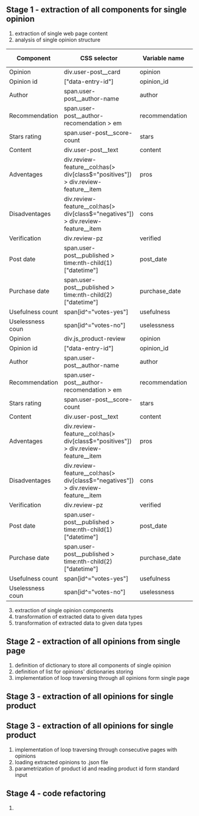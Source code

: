 ## Stage 1 - extraction of all components for single opinion
1. extraction of single web page content
2. analysis of single opinion structure

|Component|CSS selector|Variable name|Data type|
|---------|------------|-------------|---------|
|Opinion|div.user-post__card|opinion||
|Opinion id|["data-entry-id"]|opinion_id||
|Author|span.user-post__author-name|author||
|Recommendation|span.user-post__author-recomendation > em|recommendation||
|Stars rating|span.user-post__score-count|stars||
|Content|div.user-post__text|content||
|Adventages|div.review-feature__col:has(> div[class$="positives"]) > div.review-feature__item|pros||
|Disadventages|div.review-feature__col:has(> div[class$="negatives"]) > div.review-feature__item|cons||
|Verification|div.review-pz|verified||
|Post date|span.user-post__published > time:nth-child(1)["datetime"]|post_date||
|Purchase date|span.user-post__published > time:nth-child(2)["datetime"]|purchase_date||
|Usefulness count|span[id^="votes-yes"]|usefulness||
|Uselessness coun|span[id^="votes-no"]|uselessness||
|Opinion|div.js_product-review|opinion|dict|
|Opinion id|["data-entry-id"]|opinion_id|str|
|Author|span.user-post__author-name|author|str|
|Recommendation|span.user-post__author-recomendation > em|recommendation|bool|
|Stars rating|span.user-post__score-count|stars|float|
|Content|div.user-post__text|content|str|
|Adventages|div.review-feature__col:has(> div[class$="positives"]) > div.review-feature__item|pros|list(str)|
|Disadventages|div.review-feature__col:has(> div[class$="negatives"]) > div.review-feature__item|cons|list(str)|
|Verification|div.review-pz|verified|bool|
|Post date|span.user-post__published > time:nth-child(1)["datetime"]|post_date|str|
|Purchase date|span.user-post__published > time:nth-child(2)["datetime"]|purchase_date|str|
|Usefulness count|span[id^="votes-yes"]|usefulness|int|
|Uselessness coun|span[id^="votes-no"]|uselessness|int|

3. extraction of single opinion components
4. transformation of extracted data to given data types
4. transformation of extracted data to given data types

## Stage 2 - extraction of all opinions from single page
1. definition of dictionary to store all components of single opinion
2. definition of list for opinions' dictionaries storing
3. implementation of loop traversing through all opinions form single page

## Stage 3 - extraction of all opinions for single product
## Stage 3 - extraction of all opinions for single product
1. implementation of loop traversing through consecutive pages with opinions
2. loading extracted opinions to .json file
3. parametrization of product id and reading product id form standard input

## Stage 4 - code refactoring
1. 